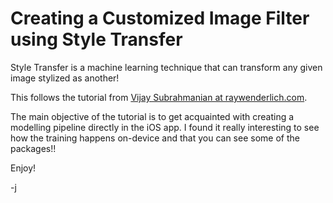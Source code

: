 # Creating a Customized Image Filter using Style Transfer

Style Transfer is a machine learning technique that can transform any given image stylized as another! 

This follows the tutorial from [Vijay Subrahmanian at raywenderlich.com](https://www.raywenderlich.com/34375110-createml-tutorial-for-ios-creating-a-customized-image-filter-using-style-transfer).

The main objective of the tutorial is to get acquainted with creating a modelling pipeline directly in the iOS app. I found it really interesting to see how the training happens on-device and that you can see some of the packages!!

Enjoy!

-j